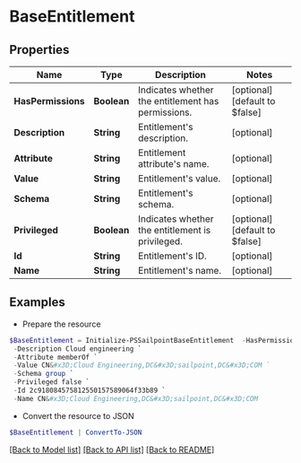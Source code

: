# BaseEntitlement
## Properties

Name | Type | Description | Notes
------------ | ------------- | ------------- | -------------
**HasPermissions** | **Boolean** | Indicates whether the entitlement has permissions. | [optional] [default to $false]
**Description** | **String** | Entitlement&#39;s description. | [optional] 
**Attribute** | **String** | Entitlement attribute&#39;s name. | [optional] 
**Value** | **String** | Entitlement&#39;s value. | [optional] 
**Schema** | **String** | Entitlement&#39;s schema. | [optional] 
**Privileged** | **Boolean** | Indicates whether the entitlement is privileged. | [optional] [default to $false]
**Id** | **String** | Entitlement&#39;s ID. | [optional] 
**Name** | **String** | Entitlement&#39;s name. | [optional] 

## Examples

- Prepare the resource
```powershell
$BaseEntitlement = Initialize-PSSailpointBaseEntitlement  -HasPermissions false `
 -Description Cloud engineering `
 -Attribute memberOf `
 -Value CN&#x3D;Cloud Engineering,DC&#x3D;sailpoint,DC&#x3D;COM `
 -Schema group `
 -Privileged false `
 -Id 2c918084575812550157589064f33b89 `
 -Name CN&#x3D;Cloud Engineering,DC&#x3D;sailpoint,DC&#x3D;COM
```

- Convert the resource to JSON
```powershell
$BaseEntitlement | ConvertTo-JSON
```

[[Back to Model list]](../README.md#documentation-for-models) [[Back to API list]](../README.md#documentation-for-api-endpoints) [[Back to README]](../README.md)

